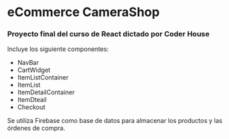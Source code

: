 # eCommerce CameraShop

### Proyecto final del curso de React dictado por Coder House

Incluye los siguiente componentes:
- NavBar
- CartWidget
- ItemListContainer
- ItemList
- ItemDetailContainer
- ItemDteail
- Checkout

Se utiliza Firebase como base de datos para almacenar los productos y las órdenes de compra.

